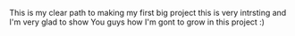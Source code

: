 This is my clear path to making my first big project 
this is very  intrsting and I'm very glad to show You guys how
I'm gont to grow in this project :)
